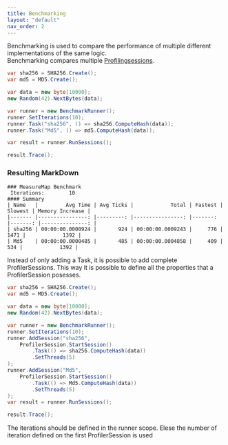```yaml
---
title: Benchmarking
layout: "default"
nav_order: 2
---
```

Benchmarking is used to compare the performance of multiple different implementations of the same logic.  
Benchmarking compares multiple [Profilingsessions](profiling).
```csharp
var sha256 = SHA256.Create();
var md5 = MD5.Create();

var data = new byte[10000];
new Random(42).NextBytes(data);

var runner = new BenchmarkRunner();
runner.SetIterations(10);
runner.Task("sha256", () => sha256.ComputeHash(data));
runner.Task("Md5", () => md5.ComputeHash(data));

var result = runner.RunSessions();

result.Trace();
```
### Resulting MarkDown
```
### MeasureMap Benchmark
 Iterations:		10
#### Summary
| Name   |         Avg Time | Avg Ticks |            Total | Fastest | Slowest | Memory Increase |
|------- |----------------: |---------: |----------------: |-------: |-------: |---------------: |
| sha256 | 00:00:00.0000924 |       924 | 00:00:00.0009243 |     776 |    1471 |            1392 |
| Md5    | 00:00:00.0000485 |       485 | 00:00:00.0004858 |     409 |     534 |            1392 |
```

Instead of only adding a Task, it is possible to add complete ProfilerSessions. 
This way it is possible to define all the properties that a ProfilerSession posesses.
```csharp
var sha256 = SHA256.Create();
var md5 = MD5.Create();

var data = new byte[10000];
new Random(42).NextBytes(data);

var runner = new BenchmarkRunner();
runner.SetIterations(10);
runner.AddSession("sha256",
    ProfilerSession.StartSession()
        .Task(() => sha256.ComputeHash(data))
        .SetThreads(5)
);
runner.AddSession("Md5",
    ProfilerSession.StartSession()
        .Task(() => Md5.ComputeHash(data))
        .SetThreads(5)
);
var result = runner.RunSessions();

result.Trace();
```
The iterations should be defined in the runner scope. Elese the number of iteration defined on the first ProfilerSession is used